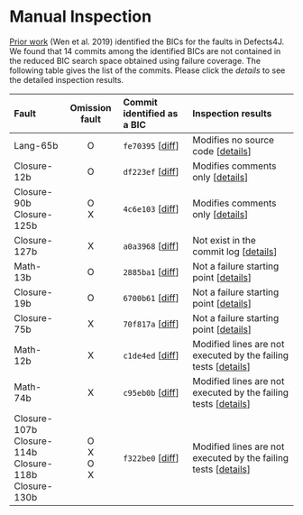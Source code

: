 # Manual Inspection

[Prior work](https://github.com/justinwm/InduceBenchmark/blob/master/Defects4J.csv) (Wen et al. 2019) identified the BICs for the faults in Defects4J.
We found that 14 commits among the identified BICs are not contained in the reduced BIC search space obtained using failure coverage.
The following table gives the list of the commits. Please click the *details* to see the detailed inspection results.


| Fault                                                        | Omission fault   | Commit identified as a BIC                 | Inspection results                   |
|:-------------------------------------------------------------|:----------------:|:-------------------------------------------|:-------------------------------------|
| Lang-65b                                                     | O                | `fe70395` [[diff](./commits/fe70395.diff)] | Modifies no source code [[details](./inspection/fe70395.md)] |
| Closure-12b                                                  | O                | `df223ef` [[diff](./commits/df223ef.diff)] | Modifies comments only  [[details](./inspection/df223ef.md)] |
| Closure-90b<br>Closure-125b                                  | O<br>X           | `4c6e103` [[diff](./commits/4c6e103.diff)] | Modifies comments only  [[details](./inspection/4c6e103.md)] |
| Closure-127b                                                 | X                | `a0a3968` [[diff](./commits/a0a3968.diff)] | Not exist in the commit log [[details](./inspection/a0a3968.md)] |
| Math-13b                                                     | O                | `2885ba1` [[diff](./commits/2885ba1.diff)] | Not a failure starting point [[details](./inspection/2885ba1.md)] |
| Closure-19b                                                  | O                | `6700b61` [[diff](./commits/6700b61.diff)] | Not a failure starting point [[details](./inspection/6700b61.md)] |
| Closure-75b                                                  | X                | `70f817a` [[diff](./commits/70f817a.diff)] | Not a failure starting point [[details](./inspection/70f817a.md)] |
| Math-12b                                                     | X                | `c1de4ed` [[diff](./commits/c1de4ed.diff)] | Modified lines are not executed by the failing tests [[details](./inspection/c1de4ed.md)] |
| Math-74b                                                     | X                | `c95eb0b` [[diff](./commits/c95eb0b.diff)] | Modified lines are not executed by the failing tests [[details](./inspection/c95eb0b.md)] |
| Closure-107b<br>Closure-114b<br>Closure-118b<br>Closure-130b | O<br>X<br>O<br>X | `f322be0` [[diff](./commits/f322be0.diff)] | Modified lines are not executed by the failing tests [[details](./inspection/f322be0.md)] |